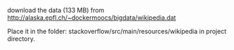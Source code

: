 download the data (133 MB) from 
http://alaska.epfl.ch/~dockermoocs/bigdata/wikipedia.dat

Place it in the folder: stackoverflow/src/main/resources/wikipedia in project directory.
